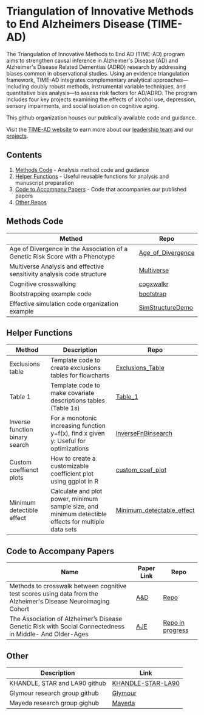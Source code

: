 # Triangulation of Innovative Methods to End Alzheimers Disease (TIME-AD)

The Triangulation of Innovative Methods to End AD (TIME-AD) program aims to strengthen causal inference in Alzheimer's Disease (AD) and Alzheimer's Disease Related Dementias (ADRD) research by addressing biases common in observational studies. Using an evidence triangulation framework, TIME-AD integrates complementary analytical approaches—including doubly robust methods, instrumental variable techniques, and quantitative bias analysis—to assess risk factors for AD/ADRD. The program includes four key projects examining the effects of alcohol use, depression, sensory impairments, and social isolation on cognitive aging.

This github organization houses our publically available code and guidance.

Visit the [TIME-AD website](https://www.time-ad.org/) to earn more about our [leadership team](https://www.time-ad.org/leadership-1) and our [projects](https://www.time-ad.org/projects).

## Contents
1. [Methods Code](#methods-code) - Analysis method code and guidance
2. [Helper Functions](#helper-functions) - Useful reusable functions for analysis and manuscript preparation
3. [Code to Accompany Papers](#code-to-accompany-papers) - Code that accompanies our published papers
4. [Other Repos](#other)

## Methods Code
| Method | Repo | 
| -------- | ------- | 
| Age of Divergence in the Association of a Genetic Risk Score with a Phenotype | [Age_of_Divergence](https://github.com/TIME-AD/Age_of_Divergence) | 
| Multiverse Analysis and effective sensitivity analysis code structure | [Multiverse](https://github.com/TIME-AD/Multiverse) | 
| Cognitive crosswalking | [cogxwalkr](https://github.com/jrgant/cogxwalkr)|
| Bootstrapping example code | [bootstrap](https://github.com/GlymourGroup/bootstrap) |
| Effective simulation code organization example | [SimStructureDemo](https://github.com/GlymourGroup/SimStructureDemo) | 

## Helper Functions
| Method | Description | Repo | 
| -------- | ------- | ------- | 
| Exclusions table | Template code to create exclusions tables for flowcharts | [Exclusions_Table](https://github.com/TIME-AD/Exclusions_Table) |
| Table 1 | Template code to make covariate descriptions tables (Table 1s) |  [Table_1](https://github.com/TIME-AD/Table_1) |
| Inverse function binary search | For a monotonic increasing function y=f(x), find x given y: Useful for optimizations|  [InverseFnBinsearch](https://github.com/GlymourGroup/InverseFnBinsearch) |
| Custom coeffienct plots | How to create a customizable coefficient plot using ggplot in R |  [custom_coef_plot](https://github.com/GlymourGroup/custom_coef_plot) |
| Minimum detectible effect | Calculate and plot power, minimum sample size, and minimum detectible effects for multiple data sets | [Minimum_detectable_effect](https://github.com/TIME-AD/Minimum_detectable_effect)|

## Code to Accompany Papers
| Name | Paper Link | Repo | 
| -------- | ------- | ------- | 
| Methods to crosswalk between cognitive test scores using data from the Alzheimer's Disease Neuroimaging Cohort | [A&D](https://alz-journals.onlinelibrary.wiley.com/doi/10.1002/alz.14597)| [Repo](https://github.com/jrgant/cogxwalkr)|
| The Association of Alzheimer’s Disease Genetic Risk with Social Connectedness in Middle- And Older-Ages  | [AJE](https://academic.oup.com/aje/advance-article-abstract/doi/10.1093/aje/kwaf122/8161736)|  [Repo in progress](https://github.com/TIME-AD/Paper_RevMR_ADGRS_Social)|

## Other
| Description | Link | 
| ------- | ------- | 
| KHANDLE, STAR and LA90 github | [KHANDLE-STAR-LA90](https://github.com/KHANDLE-STAR-LA90) |
| Glymour research group github | [Glymour](https://github.com/GlymourGroup/) |
| Mayeda research group gighub | [Mayeda](https://github.com/Mayeda-Research-Group) |

